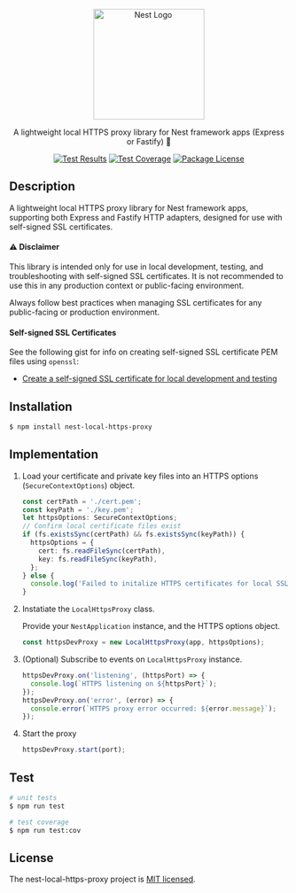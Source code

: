 <p align="center">
  <a href="http://nestjs.com/" target="blank"><img src="https://nestjs.com/img/logo-small.svg" width="200" alt="Nest Logo" /></a>
</p>

<p align="center">A lightweight local HTTPS proxy library for Nest framework apps (Express or Fastify) 🔀</p>
<p align="center">
  <a href="https://github.com/rbonestell/nest-local-https-proxy/actions/workflows/test.yml?query=branch%3Amain" target="_blank"><img alt="Test Results" src="https://img.shields.io/github/actions/workflow/status/rbonestell/nest-local-https-proxy/test.yml?branch=main&logo=jest&logoColor=white&label=tests"></a>
  <a href="https://app.codecov.io/gh/rbonestell/nest-local-https-proxy/tree/main/lib" target="_blank"><img alt="Test Coverage" src="https://img.shields.io/codecov/c/github/rbonestell/nest-local-https-proxy?logo=codecov&logoColor=white"></a>
  <a href="https://github.com/rbonestell/nest-local-https-proxy/blob/main/LICENSE" target="_blank"><img alt="Package License" src="https://img.shields.io/npm/l/@nestjs/core.svg" /></a>
  <!-- <a href="https://www.npmjs.com/nest-local-https-proxy" target="_blank"><img src="https://img.shields.io/npm/v/nest-local-https-proxy.svg" alt="NPM Version" /></a> -->
</p>

## Description

A lightweight local HTTPS proxy library for Nest framework apps, supporting both Express and Fastify HTTP adapters, designed for use with self-signed SSL certificates.

#### ⚠ Disclaimer

This library is intended only for use in local development, testing, and troubleshooting with self-signed SSL certificates. It is not recommended to use this in any production context or public-facing environment.

Always follow best practices when managing SSL certificates for any public-facing or production environment.

#### Self-signed SSL Certificates

See the following gist for info on creating self-signed SSL certificate PEM files using `openssl`:

* [Create a self-signed SSL certificate for local development and testing
](https://gist.github.com/rbonestell/097f58a38d6a81c128e99af05ab89f72)


## Installation

```bash
$ npm install nest-local-https-proxy
```

## Implementation

1. Load your certificate and private key files into an HTTPS options (`SecureContextOptions`) object.

    ```typescript
    const certPath = './cert.pem';
    const keyPath = './key.pem';
    let httpsOptions: SecureContextOptions;
    // Confirm local certificate files exist
    if (fs.existsSync(certPath) && fs.existsSync(keyPath)) {
      httpsOptions = {
        cert: fs.readFileSync(certPath),
        key: fs.readFileSync(keyPath),
      };
    } else {
      console.log('Failed to initalize HTTPS certificates for local SSL proxy');
    }
    ```

1. Instatiate the `LocalHttpsProxy` class.

    Provide your `NestApplication` instance, and the HTTPS options object.

    ```typescript
    const httpsDevProxy = new LocalHttpsProxy(app, httpsOptions);
    ```

1. (Optional) Subscribe to events on `LocalHttpsProxy` instance.

    ```typescript
    httpsDevProxy.on('listening', (httpsPort) => {
      console.log(`HTTPS listening on ${httpsPort}`);
    });
    httpsDevProxy.on('error', (error) => {
      console.error(`HTTPS proxy error occurred: ${error.message}`);
    });
    ```

1. Start the proxy

    ```typescript
    httpsDevProxy.start(port);
    ```

## Test

```bash
# unit tests
$ npm run test

# test coverage
$ npm run test:cov
```

## License

The nest-local-https-proxy project is [MIT licensed](LICENSE).
